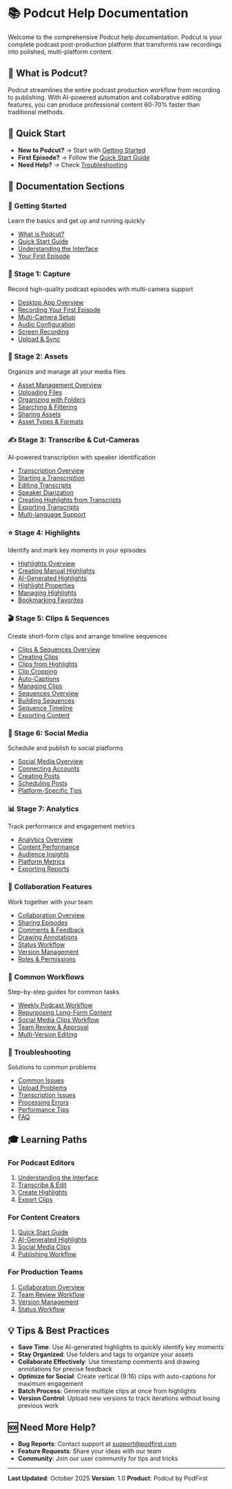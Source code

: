 # 📚 Podcut Help Documentation

Welcome to the comprehensive Podcut help documentation. Podcut is your complete podcast post-production platform that transforms raw recordings into polished, multi-platform content.

## 🎯 What is Podcut?

Podcut streamlines the entire podcast production workflow from recording to publishing. With AI-powered automation and collaborative editing features, you can produce professional content 60-70% faster than traditional methods.

## 🚀 Quick Start

- **New to Podcut?** → Start with [Getting Started](./01-getting-started/01-what-is-podcut.md)
- **First Episode?** → Follow the [Quick Start Guide](./01-getting-started/02-quick-start.md)
- **Need Help?** → Check [Troubleshooting](./11-troubleshooting/common-issues.md)

## 📖 Documentation Sections

### 🏁 Getting Started
Learn the basics and get up and running quickly
- [What is Podcut?](./01-getting-started/01-what-is-podcut.md)
- [Quick Start Guide](./01-getting-started/02-quick-start.md)
- [Understanding the Interface](./01-getting-started/03-interface-overview.md)
- [Your First Episode](./01-getting-started/04-first-episode.md)

### 🎥 Stage 1: Capture
Record high-quality podcast episodes with multi-camera support
- [Desktop App Overview](./02-capture/01-desktop-app-overview.md)
- [Recording Your First Episode](./02-capture/02-recording-basics.md)
- [Multi-Camera Setup](./02-capture/03-multi-camera-setup.md)
- [Audio Configuration](./02-capture/04-audio-configuration.md)
- [Screen Recording](./02-capture/05-screen-recording.md)
- [Upload & Sync](./02-capture/06-upload-sync.md)

### 📁 Stage 2: Assets
Organize and manage all your media files
- [Asset Management Overview](./03-assets/01-asset-management.md)
- [Uploading Files](./03-assets/02-uploading-files.md)
- [Organizing with Folders](./03-assets/03-folders-organization.md)
- [Searching & Filtering](./03-assets/04-search-filter.md)
- [Sharing Assets](./03-assets/05-sharing-assets.md)
- [Asset Types & Formats](./03-assets/06-asset-types.md)

### ✍️ Stage 3: Transcribe & Cut-Cameras
AI-powered transcription with speaker identification
- [Transcription Overview](./04-transcribe/01-transcription-overview.md)
- [Starting a Transcription](./04-transcribe/02-starting-transcription.md)
- [Editing Transcripts](./04-transcribe/03-editing-transcripts.md)
- [Speaker Diarization](./04-transcribe/04-speaker-diarization.md)
- [Creating Highlights from Transcripts](./04-transcribe/05-transcript-highlights.md)
- [Exporting Transcripts](./04-transcribe/06-exporting-transcripts.md)
- [Multi-language Support](./04-transcribe/07-language-support.md)

### ⭐ Stage 4: Highlights
Identify and mark key moments in your episodes
- [Highlights Overview](./05-highlights/01-highlights-overview.md)
- [Creating Manual Highlights](./05-highlights/02-manual-highlights.md)
- [AI-Generated Highlights](./05-highlights/03-ai-highlights.md)
- [Highlight Properties](./05-highlights/04-highlight-properties.md)
- [Managing Highlights](./05-highlights/05-managing-highlights.md)
- [Bookmarking Favorites](./05-highlights/06-bookmarks.md)

### 🎬 Stage 5: Clips & Sequences
Create short-form clips and arrange timeline sequences
- [Clips & Sequences Overview](./06-clips-sequences/01-overview.md)
- [Creating Clips](./06-clips-sequences/02-creating-clips.md)
- [Clips from Highlights](./06-clips-sequences/03-clips-from-highlights.md)
- [Clip Cropping](./06-clips-sequences/04-clip-cropping.md)
- [Auto-Captions](./06-clips-sequences/05-auto-captions.md)
- [Managing Clips](./06-clips-sequences/06-managing-clips.md)
- [Sequences Overview](./06-clips-sequences/07-sequences-overview.md)
- [Building Sequences](./06-clips-sequences/08-building-sequences.md)
- [Sequence Timeline](./06-clips-sequences/09-timeline-editing.md)
- [Exporting Content](./06-clips-sequences/10-exporting.md)

### 📱 Stage 6: Social Media
Schedule and publish to social platforms
- [Social Media Overview](./07-social-media/01-overview.md)
- [Connecting Accounts](./07-social-media/02-connecting-accounts.md)
- [Creating Posts](./07-social-media/03-creating-posts.md)
- [Scheduling Posts](./07-social-media/04-scheduling.md)
- [Platform-Specific Tips](./07-social-media/05-platform-tips.md)

### 📊 Stage 7: Analytics
Track performance and engagement metrics
- [Analytics Overview](./08-analytics/01-overview.md)
- [Content Performance](./08-analytics/02-content-performance.md)
- [Audience Insights](./08-analytics/03-audience-insights.md)
- [Platform Metrics](./08-analytics/04-platform-metrics.md)
- [Exporting Reports](./08-analytics/05-exporting-reports.md)

### 👥 Collaboration Features
Work together with your team
- [Collaboration Overview](./09-collaboration/01-overview.md)
- [Sharing Episodes](./09-collaboration/02-sharing-episodes.md)
- [Comments & Feedback](./09-collaboration/03-comments-feedback.md)
- [Drawing Annotations](./09-collaboration/04-drawing-annotations.md)
- [Status Workflow](./09-collaboration/05-status-workflow.md)
- [Version Management](./09-collaboration/06-version-management.md)
- [Roles & Permissions](./09-collaboration/07-roles-permissions.md)

### 🔄 Common Workflows
Step-by-step guides for common tasks
- [Weekly Podcast Workflow](./10-workflows/01-weekly-podcast.md)
- [Repurposing Long-Form Content](./10-workflows/02-repurposing-content.md)
- [Social Media Clips Workflow](./10-workflows/03-social-clips.md)
- [Team Review & Approval](./10-workflows/04-team-review.md)
- [Multi-Version Editing](./10-workflows/05-multi-version.md)

### 🔧 Troubleshooting
Solutions to common problems
- [Common Issues](./11-troubleshooting/common-issues.md)
- [Upload Problems](./11-troubleshooting/upload-problems.md)
- [Transcription Issues](./11-troubleshooting/transcription-issues.md)
- [Processing Errors](./11-troubleshooting/processing-errors.md)
- [Performance Tips](./11-troubleshooting/performance-tips.md)
- [FAQ](./11-troubleshooting/faq.md)

## 🎓 Learning Paths

### For Podcast Editors
1. [Understanding the Interface](./01-getting-started/03-interface-overview.md)
2. [Transcribe & Edit](./04-transcribe/01-transcription-overview.md)
3. [Create Highlights](./05-highlights/01-highlights-overview.md)
4. [Export Clips](./06-clips-sequences/02-creating-clips.md)

### For Content Creators
1. [Quick Start Guide](./01-getting-started/02-quick-start.md)
2. [AI-Generated Highlights](./05-highlights/03-ai-highlights.md)
3. [Social Media Clips](./10-workflows/03-social-clips.md)
4. [Publishing Workflow](./07-social-media/01-overview.md)

### For Production Teams
1. [Collaboration Overview](./09-collaboration/01-overview.md)
2. [Team Review Workflow](./10-workflows/04-team-review.md)
3. [Version Management](./09-collaboration/06-version-management.md)
4. [Status Workflow](./09-collaboration/05-status-workflow.md)

## 💡 Tips & Best Practices

- **Save Time**: Use AI-generated highlights to quickly identify key moments
- **Stay Organized**: Use folders and tags to organize your assets
- **Collaborate Effectively**: Use timestamp comments and drawing annotations for precise feedback
- **Optimize for Social**: Create vertical (9:16) clips with auto-captions for maximum engagement
- **Batch Process**: Generate multiple clips at once from highlights
- **Version Control**: Upload new versions to track iterations without losing previous work

## 🆘 Need More Help?

- **Bug Reports**: Contact support at support@podfirst.com
- **Feature Requests**: Share your ideas with our team
- **Community**: Join our user community for tips and tricks

---

**Last Updated**: October 2025
**Version**: 1.0
**Product**: Podcut by PodFirst
